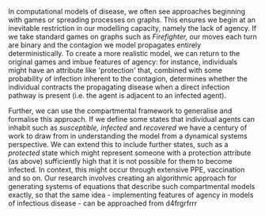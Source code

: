 In computational models of disease, we often see approaches beginning with games or spreading processes on graphs. This ensures we begin at an inevitable restriction in our modelling capacity, namely the lack of agency. If we take standard games on graphs such as _Firefighter,_ our moves each turn are binary and the contagion we model propagates entirely deterministically. To create a more realistic model, we can return to the original games and imbue features of agency: for instance, individuals might have an attribute like 'protection' that, combined with some probability of infection inherent to the contagion, determines whether the individual contracts the propagating disease when a direct infection pathway is present (i.e. the agent is adjacent to an infected agent). 

Further, we can use the compartmental framework to generalise and formalise this approach. If we define some states that individual agents can inhabit such as _susceptible, infected_ and _recovered_ we have a century of work to draw from in understanding the model from a dynamical systems perspective. We can extend this to include further states, such as a _protected_ state which might represent someone with a protection attribute (as above) sufficiently high that it is not possible for them to become infected. In context, this might occur through extensive PPE, vaccination and so on. Our research involves creating an algorithmic approach for generating systems of equations that describe such compartmental models exactly, so that the same idea - implementing features of agency in models of infectious disease - can be approached from d4frgrfrrr